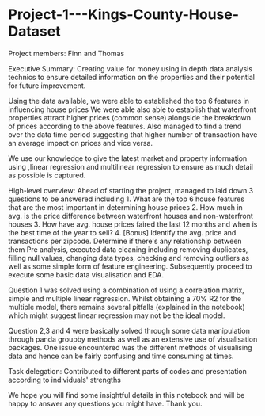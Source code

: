 # Project-1---Kings-County-House-Dataset

Project members: Finn and Thomas

Executive Summary:
Creating value for money using in depth data analysis technics to ensure detailed information on the properties and their potential for future improvement.

Using the data available, we were able to established the top 6 features in influencing house prices
We were able also able to establish that waterfront properties attract higher prices (common sense) alongside the breakdown of prices according to the above features.
Also managed to find a trend over the data time period suggesting that higher number of transaction have an average impact on prices and vice versa. 

We use our knowledge to give the latest market and property information using ,linear regression and multilinear regression to ensure as much detail as possible is captured.

High-level overview: 
Ahead of starting the project, managed to laid down 3 questions to be answered including
	1. What are the top 6 house features that are the most important in determining house prices
	2. How much in avg. is the price difference between waterfront houses and non-waterfront houses
	3. How have avg. house prices faired the last 12 months and when is the best time of the year to sell?
	4. [Bonus] Identify the avg. price and transactions per zipcode. Determine if there's any relationship between them
Pre analysis, executed data cleaning including removing duplicates, filling null values, changing data types, checking and removing outliers as well as some simple form of feature engineering. Subsequently proceed to execute some basic data visualisation and EDA.

Question 1 was solved using a combination of using a correlation matrix, simple and multiple linear regression. Whilst obtaining a 70% R2 for the multiple model, there remains several pitfalls (explained in the notebook) which might suggest linear regression may not be the ideal model.

Question 2,3 and 4 were basically solved through some data manipulation through panda groupby methods as well as an extensive use of visualisation packages. One issue encountered was the different methods of visualising data and hence can be fairly confusing and time consuming at times.


Task delegation:
Contributed to different parts of codes and presentation according to individuals' strengths

We hope you will find some insightful details in this notebook and will be happy to answer any questions you might have. Thank you.